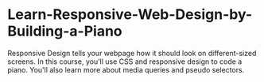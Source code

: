 # Learn-Responsive-Web-Design-by-Building-a-Piano
Responsive Design tells your webpage how it should look on different-sized screens. In this course, you'll use CSS and responsive design to code a piano. You'll also learn more about media queries and pseudo selectors.
